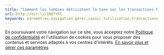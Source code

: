 ```yaml
---
title: "Comment les lobbies détricotent la taxe sur les transactions financières"
url: http://bit.ly/1N8TY8l
keywords: paramètres,navigation,gérer,savoir,lutilisation,transactions,détricotent,taxe,lobbies,financières,poursuivant,proposer,services,site,politique
---
```

En poursuivant votre navigation sur ce site, vous acceptez notre [Politique de confidentialité](/confidentialite/) et l'utilisation de cookies pour vous proposer des contenus et services adaptés à vos centres d'intérêts. [En savoir plus et gérer ces paramètres](/confidentialite/)
